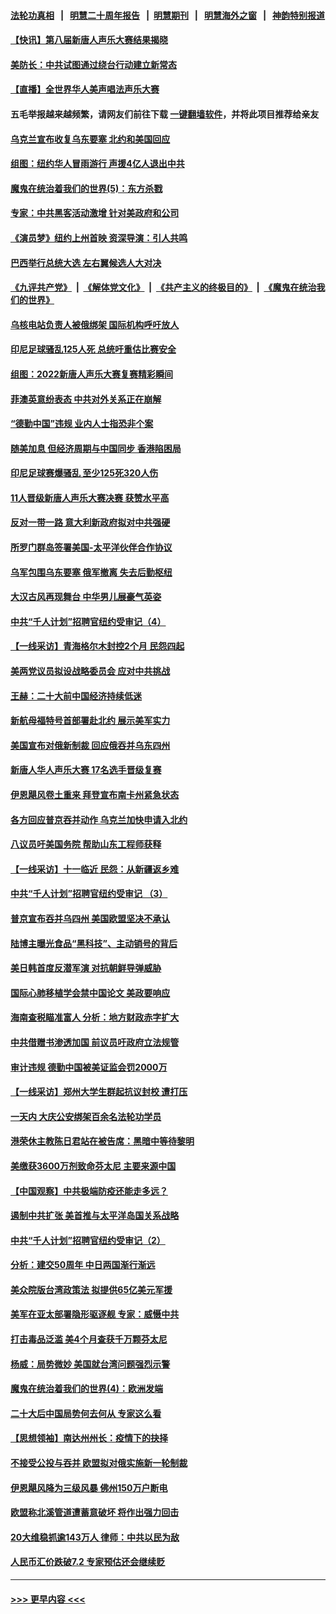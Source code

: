 #### [法轮功真相](https://github.com/gfw-breaker/truth/blob/master/README.md?t=0) &nbsp;&nbsp;|&nbsp;&nbsp; [明慧二十周年报告](https://github.com/gfw-breaker/mh-reports/blob/master/README.md?t=0) &nbsp;&nbsp;|&nbsp;&nbsp;[明慧期刊](https://github.com/gfw-breaker/mh-qikan) &nbsp;&nbsp;|&nbsp;&nbsp; [明慧海外之窗](https://github.com/gfw-breaker/mh-news/blob/master/README.md?t=0) &nbsp;&nbsp;|&nbsp;&nbsp; [神韵特别报道](https://github.com/gfw-breaker/mh-news/blob/master/shenyun.md?t=0)
#### [【快讯】第八届新唐人声乐大赛结果揭晓](../pages/nf4514/n13837491.md?t=10031050) 
#### [美防长：中共试图通过绕台行动建立新常态](../pages/nf4514/n13837488.md?t=10031050) 
#### [【直播】全世界华人美声唱法声乐大赛](../pages/nf4514/n13834068.md?t=10031050) 
#### 五毛举报越来越频繁，请网友们前往下载 [一键翻墙软件](https://github.com/gfw-breaker/ssr-accounts)，并将此项目推荐给亲友
#### [乌克兰宣布收复乌东要塞 北约和美国回应](../pages/nf4514/n13837413.md?t=10031050) 
#### [组图：纽约华人冒雨游行 声援4亿人退出中共](../pages/nf4514/n13837431.md?t=10031050) 
#### [魔鬼在统治着我们的世界(5)：东方杀戮](../pages/nf4514/n10417707.md?t=10031050) 
#### [专家：中共黑客活动激增 针对美政府和公司](../pages/nf4514/n13837254.md?t=10031050) 
#### [《演员梦》纽约上州首映 资深导演：引人共鸣](../pages/nf4514/n13837314.md?t=10031050) 
#### [巴西举行总统大选 左右翼候选人大对决](../pages/nf4514/n13837295.md?t=10031050) 
#### [《九评共产党》](https://github.com/begood0513/9ping.md/blob/master/README.md) &nbsp;|&nbsp; [《解体党文化》](../../../../jtdwh.md/blob/master/README.md)  &nbsp;|&nbsp; [《共产主义的终极目的》](../../../../gczydzjmd.md/blob/master/README.md) &nbsp;|&nbsp; [《魔鬼在统治我们的世界》](../../../../mgztzwmdsj.md/blob/master/README.md) 
#### [乌核电站负责人被俄绑架 国际机构呼吁放人](../pages/nf4514/n13837251.md?t=10031050) 
#### [印尼足球骚乱125人死 总统吁重估比赛安全](../pages/nf4514/n13837231.md?t=10031050) 
#### [组图：2022新唐人声乐大赛复赛精彩瞬间](../pages/nf4514/n13837079.md?t=10031050) 
#### [菲澳英意纷表态 中共对外关系正在崩解](../pages/nf4514/n13837131.md?t=10031050) 
#### [“德勤中国”违规 业内人士指恐非个案](../pages/nf4514/n13837045.md?t=10031050) 
#### [随美加息 但经济周期与中国同步 香港陷困局](../pages/nf4514/n13836895.md?t=10031050) 
#### [印尼足球赛爆骚乱 至少125死320人伤](../pages/nf4514/n13836981.md?t=10031050) 
#### [11人晋级新唐人声乐大赛决赛 获赞水平高](../pages/nf4514/n13836941.md?t=10031050) 
#### [反对一带一路 意大利新政府拟对中共强硬](../pages/nf4514/n13836853.md?t=10031050) 
#### [所罗门群岛签署美国-太平洋伙伴合作协议](../pages/nf4514/n13836866.md?t=10031050) 
#### [乌军包围乌东要塞 俄军撤离 失去后勤枢纽](../pages/nf4514/n13836820.md?t=10031050) 
#### [大汉古风再现舞台 中华男儿展豪气英姿](../pages/nf4514/n13835309.md?t=10031050) 
#### [中共“千人计划”招聘官纽约受审记（4）](../pages/nf4514/n13836588.md?t=10031050) 
#### [【一线采访】青海格尔木封控2个月 民怨四起](../pages/nf4514/n13836720.md?t=10031050) 
#### [美两党议员拟设战略委员会 应对中共挑战](../pages/nf4514/n13836607.md?t=10031050) 
#### [王赫：二十大前中国经济持续低迷](../pages/nf4514/n13836676.md?t=10031050) 
#### [新航母福特号首部署赴北约 展示美军实力](../pages/nf4514/n13836538.md?t=10031050) 
#### [美国宣布对俄新制裁 回应俄吞并乌东四州](../pages/nf4514/n13836435.md?t=10031050) 
#### [新唐人华人声乐大赛 17名选手晋级复赛](../pages/nf4514/n13836444.md?t=10031050) 
#### [伊恩飓风卷土重来  拜登宣布南卡州紧急状态](../pages/nf4514/n13836310.md?t=10031050) 
#### [各方回应普京吞并动作 乌克兰加快申请入北约](../pages/nf4514/n13836341.md?t=10031050) 
#### [八议员吁美国务院 帮助山东工程师获释](../pages/nf4514/n13836379.md?t=10031050) 
#### [【一线采访】十一临近 民怨：从新疆返乡难](../pages/nf4514/n13836124.md?t=10031050) 
#### [中共“千人计划”招聘官纽约受审记 （3）](../pages/nf4514/n13835934.md?t=10031050) 
#### [普京宣布吞并乌四州 美国欧盟坚决不承认](../pages/nf4514/n13836171.md?t=10031050) 
#### [陆博主曝光食品“黑科技”、主动销号的背后](../pages/nf4514/n13836018.md?t=10031050) 
#### [美日韩首度反潜军演 对抗朝鲜导弹威胁](../pages/nf4514/n13836120.md?t=10031050) 
#### [国际心肺移植学会禁中国论文 美政要响应](../pages/nf4514/n13835695.md?t=10031050) 
#### [海南查税瞄准富人 分析：地方财政赤字扩大](../pages/nf4514/n13835957.md?t=10031050) 
#### [中共借赠书渗透加国 前议员吁政府立法规管](../pages/nf4514/n13835871.md?t=10031050) 
#### [审计违规 德勤中国被美证监会罚2000万](../pages/nf4514/n13835766.md?t=10031050) 
#### [【一线采访】郑州大学生群起抗议封校 遭打压](../pages/nf4514/n13835520.md?t=10031050) 
#### [一天内 大庆公安绑架百余名法轮功学员](../pages/nf4514/n13835359.md?t=10031050) 
#### [港荣休主教陈日君站在被告席：黑暗中等待黎明](../pages/nf4514/n13835640.md?t=10031050) 
#### [美缴获3600万剂致命芬太尼 主要来源中国](../pages/nf4514/n13835549.md?t=10031050) 
#### [【中国观察】中共极端防疫还能走多远？](../pages/nf4514/n13835529.md?t=10031050) 
#### [遏制中共扩张 美首推与太平洋岛国关系战略](../pages/nf4514/n13835479.md?t=10031050) 
#### [中共“千人计划”招聘官纽约受审记（2）](../pages/nf4514/n13835044.md?t=10031050) 
#### [分析：建交50周年 中日两国渐行渐远](../pages/nf4514/n13835405.md?t=10031050) 
#### [美众院版台湾政策法 拟提供65亿美元军援](../pages/nf4514/n13834951.md?t=10031050) 
#### [美军在亚太部署隐形驱逐舰 专家：威慑中共](../pages/nf4514/n13835188.md?t=10031050) 
#### [打击毒品泛滥 美4个月查获千万颗芬太尼](../pages/nf4514/n13835129.md?t=10031050) 
#### [杨威：局势微妙 美国就台湾问题强烈示警](../pages/nf4514/n13835024.md?t=10031050) 
#### [魔鬼在统治着我们的世界(4)：欧洲发端](../pages/nf4514/n10414890.md?t=10031050) 
#### [二十大后中国局势何去何从 专家这么看](../pages/nf4514/n13834792.md?t=10031050) 
#### [【思想领袖】南达州州长：疫情下的抉择](../pages/nf4514/n13818244.md?t=10031050) 
#### [不接受公投与吞并 欧盟拟对俄实施新一轮制裁](../pages/nf4514/n13834720.md?t=10031050) 
#### [伊恩飓风降为三级风暴 佛州150万户断电](../pages/nf4514/n13834670.md?t=10031050) 
#### [欧盟称北溪管道遭蓄意破坏 将作出强力回击](../pages/nf4514/n13834722.md?t=10031050) 
#### [20大维稳抓逾143万人 律师：中共以民为敌](../pages/nf4514/n13834610.md?t=10031050) 
#### [人民币汇价跌破7.2 专家预估还会继续贬](../pages/nf4514/n13834656.md?t=10031050) 

----
#### [ >>> 更早内容 <<< ](../indexes/nf4514-earlier.md)
